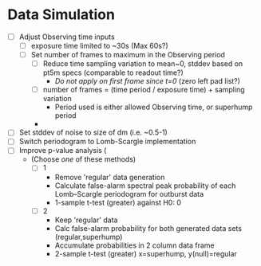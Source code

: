 # Data Simulation
- [ ] Adjust Observing time inputs
  - [ ] exposure time limited to ~30s (Max 60s?)
  - [ ] Set number of frames to maximum in the Observing period
    - [ ] Reduce time sampling variation to mean~0, stddev based on pt5m specs (comparable to readout time?)
      - *Do not apply on first frame since t=0* (zero left pad list?)
    - [ ] number of frames = (time period / exposure time) + sampling variation
      - Period used is either allowed Observing time, or superhump period
    - 
- [ ] Set stddev of noise to size of dm (i.e. ~0.5-1)
- [ ] Switch periodogram to Lomb-Scargle implementation
- [ ] Improve p-value analysis (
  - (Choose *one* of these methods)
    - [ ] 1
      - Remove 'regular' data generation
      - Calculate false-alarm spectral peak probability of each Lomb–Scargle periodogram for outburst data
      - 1-sample t-test (greater) against H0: 0
    - [ ] 2
      - Keep 'regular' data
      - Calc false-alarm probability for both generated data sets (regular,superhump)
      - Accumulate probabilities in 2 column data frame
      - 2-sample t-test (greater) x=superhump, y(null)=regular
    